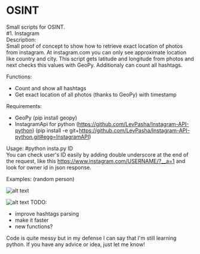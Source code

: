 # OSINT

Small scripts for OSINT.<br>
#1. Instagram<br>
Description:<br>
Small proof of concept to show how to retrieve exact location of photos from instagram. At instagram.com you can only see approximate location like country and city. This script gets latitude and longitude from photos and next checks this values with GeoPy. Additionaly can count all hashtags.

Functions:
- Count and show all hashtags
- Get exact location of all photos (thanks to GeoPy) with timestamp 

Requirements:
- GeoPy (pip install geopy)
- InstagramApi for python (https://github.com/LevPasha/Instagram-API-python) (pip install -e git+https://github.com/LevPasha/Instagram-API-python.git#egg=InstagramAPI)

Usage:
#python insta.py ID<br>
You can check user's ID easily by adding double underscore at the end of the request, like this https://www.instagram.com/USERNAME/?__a=1 and look for owner id in json response.

Examples: (random person)

![alt text](http://i.imgur.com/2eOwovn.png)

![alt text](http://i.imgur.com/WTVkFPM.png)
TODO:
- improve hashtags parsing
- make it faster
- new functions?

Code is quite messy but in my defense I can say that I'm still learning python.
If you have any advice or idea, just let me know!
